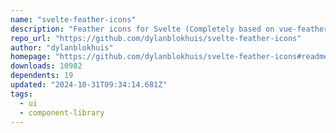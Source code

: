 ```yaml
---
name: "svelte-feather-icons"
description: "Feather icons for Svelte (Completely based on vue-feather-icons by EGOIST)"
repo_url: "https://github.com/dylanblokhuis/svelte-feather-icons"
author: "dylanblokhuis"
homepage: "https://github.com/dylanblokhuis/svelte-feather-icons#readme"
downloads: 10982
dependents: 19
updated: "2024-10-31T09:34:14.681Z"
tags: 
  - ui
  - component-library
---
```

